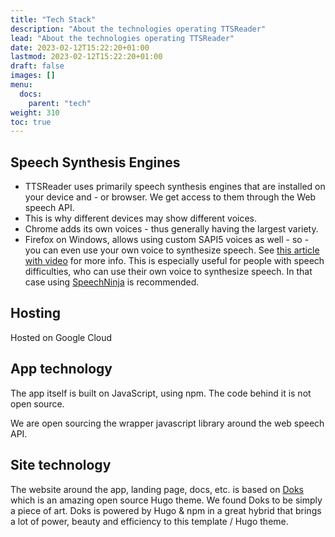 ```yaml
---
title: "Tech Stack"
description: "About the technologies operating TTSReader"
lead: "About the technologies operating TTSReader"
date: 2023-02-12T15:22:20+01:00
lastmod: 2023-02-12T15:22:20+01:00
draft: false
images: []
menu:
  docs:
    parent: "tech"
weight: 310
toc: true
---
```


## Speech Synthesis Engines

- TTSReader uses primarily speech synthesis engines that are installed on your device and - or browser. We get access to them through the Web speech API.
- This is why different devices may show different voices.
- Chrome adds its own voices - thus generally having the largest variety.
- Firefox on Windows, allows using custom SAPI5 voices as well - so - you can even use your own voice to synthesize speech. See [this article with video](https://ttsreader.com/blog/2023/02/05/sapi5/) for more info. This is especially useful for people with speech difficulties, who can use their own voice to synthesize speech. In that case using [SpeechNinja](https://speechninja.com) is recommended.


## Hosting

Hosted on Google Cloud


## App technology

The app itself is built on JavaScript, using npm. The code behind it is not open source.

We are open sourcing the wrapper javascript library around the web speech API.

## Site technology

The website around the app, landing page, docs, etc. is based on [Doks](https://doks.netlify.app) which is an amazing open source Hugo theme. We found Doks to be simply a piece of art. Doks is powered by Hugo & npm in a great hybrid that brings a lot of power, beauty and efficiency to this template / Hugo theme.
